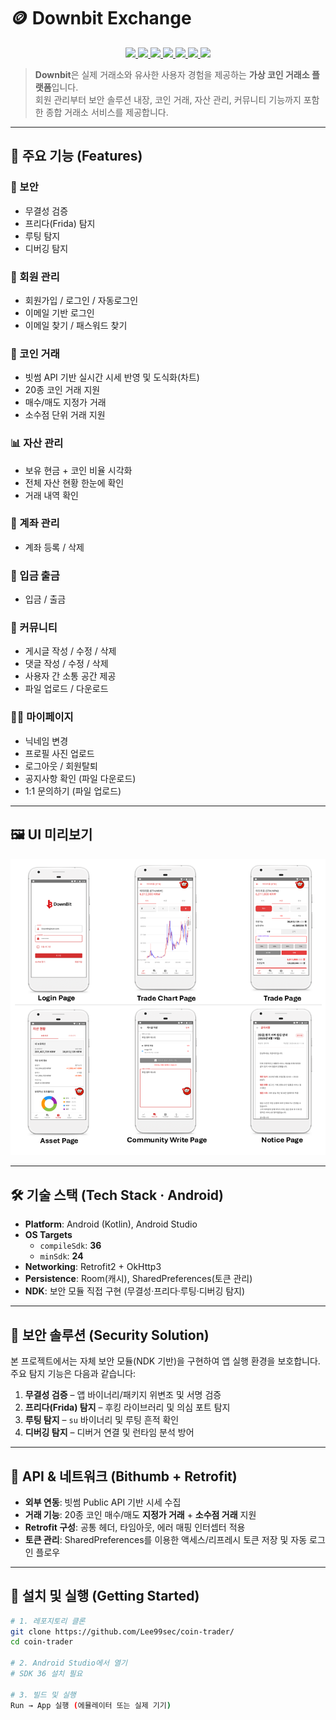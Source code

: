 # 🪙 Downbit Exchange


<p align="center">
  <a href="https://kotlinlang.org">
    <img src="https://img.shields.io/badge/Kotlin-1.9.0-purple?logo=kotlin"/>
  </a>
  <a href="https://developer.android.com">
    <img src="https://img.shields.io/badge/Android-16-green?logo=android"/>
  </a>
  <a href="https://developer.android.com/jetpack/compose">
    <img src="https://img.shields.io/badge/Jetpack_Compose-UI-blue?logo=jetpackcompose"/>
  </a>
  <a href="https://square.github.io/retrofit/">
    <img src="https://img.shields.io/badge/Retrofit2-Networking-orange"/>
  </a>
  <a href="https://square.github.io/okhttp/">
    <img src="https://img.shields.io/badge/OkHttp3-Networking-lightgrey"/>
  </a>
  <a href="https://developer.android.com/training/data-storage/room">
    <img src="https://img.shields.io/badge/Room-Database-yellow"/>
  </a>
  <a href="https://developer.android.com/ndk">
    <img src="https://img.shields.io/badge/NDK-Security-red"/>
  </a>
</p>

> **Downbit**은 실제 거래소와 유사한 사용자 경험을 제공하는 **가상 코인 거래소 플랫폼**입니다.  
> 회원 관리부터 보안 솔루션 내장, 코인 거래, 자산 관리, 커뮤니티 기능까지 포함한 종합 거래소 서비스를 제공합니다.  

---

## 📌 주요 기능 (Features)

### 🔐 보안
- 무결성 검증
- 프리다(Frida) 탐지
- 루팅 탐지
- 디버깅 탐지

### 👤 회원 관리
- 회원가입 / 로그인 / 자동로그인
- 이메일 기반 로그인
- 이메일 찾기 / 패스워드 찾기

### 💱 코인 거래
- 빗썸 API 기반 실시간 시세 반영 및 도식화(차트)
- 20종 코인 거래 지원
- 매수/매도 지정가 거래
- 소수점 단위 거래 지원

### 📊 자산 관리
- 보유 현금 + 코인 비율 시각화
- 전체 자산 현황 한눈에 확인
- 거래 내역 확인

### 🏦 계좌 관리
- 계좌 등록 / 삭제

### 💸 입금 출금
- 입금 / 출금

### 💬 커뮤니티
- 게시글 작성 / 수정 / 삭제
- 댓글 작성 / 수정 / 삭제
- 사용자 간 소통 공간 제공
- 파일 업로드 / 다운로드

### 🙍‍♂️ 마이페이지
- 닉네임 변경
- 프로필 사진 업로드
- 로그아웃 / 회원탈퇴
- 공지사항 확인 (파일 다운로드)
- 1:1 문의하기 (파일 업로드)

---

## 🖼 UI 미리보기

![예시 화면](docs/Sample-screen.png)

---

## 🛠 기술 스택 (Tech Stack · Android)

- **Platform**: Android (Kotlin), Android Studio
- **OS Targets**
  - `compileSdk`: **36**  
  - `minSdk`: **24**  
- **Networking**: Retrofit2 + OkHttp3  
- **Persistence**: Room(캐시), SharedPreferences(토큰 관리)  
- **NDK**: 보안 모듈 직접 구현 (무결성·프리다·루팅·디버깅 탐지)  

---

## 🔐 보안 솔루션 (Security Solution)

본 프로젝트에서는 자체 보안 모듈(NDK 기반)을 구현하여 앱 실행 환경을 보호합니다.  
주요 탐지 기능은 다음과 같습니다:

1. **무결성 검증** – 앱 바이너리/패키지 위변조 및 서명 검증  
2. **프리다(Frida) 탐지** – 후킹 라이브러리 및 의심 포트 탐지  
3. **루팅 탐지** – `su` 바이너리 및 루팅 흔적 확인  
4. **디버깅 탐지** – 디버거 연결 및 런타임 분석 방어  

---

## 🔗 API & 네트워크 (Bithumb + Retrofit)

- **외부 연동**: 빗썸 Public API 기반 시세 수집  
- **거래 기능**: 20종 코인 매수/매도 **지정가 거래** + **소수점 거래** 지원  
- **Retrofit 구성**: 공통 헤더, 타임아웃, 에러 매핑 인터셉터 적용  
- **토큰 관리**: SharedPreferences를 이용한 액세스/리프레시 토큰 저장 및 자동 로그인 플로우  

---

## 🚀 설치 및 실행 (Getting Started)

```bash
# 1. 레포지토리 클론
git clone https://github.com/Lee99sec/coin-trader/
cd coin-trader

# 2. Android Studio에서 열기
# SDK 36 설치 필요

# 3. 빌드 및 실행
Run → App 실행 (에뮬레이터 또는 실제 기기)

